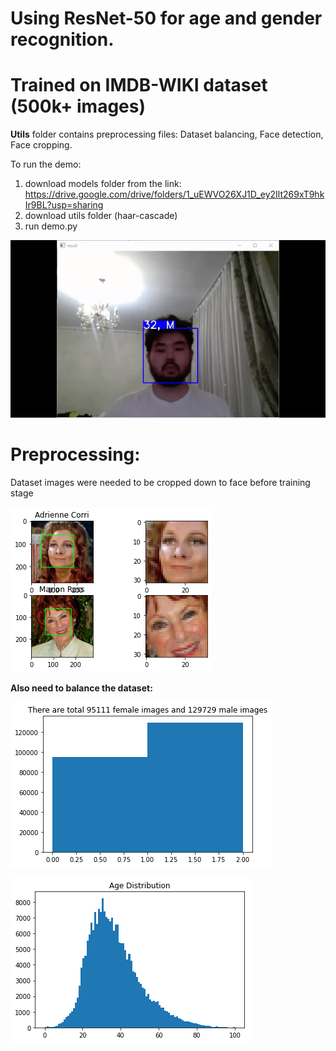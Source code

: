 # Using ResNet-50 for age and gender recognition.
# Trained on IMDB-WIKI dataset (500k+ images)

**Utils** folder contains preprocessing files: Dataset balancing, Face detection, Face cropping.

To run the demo:

1. download models folder from the link: https://drive.google.com/drive/folders/1_uEWVO26XJ1D_ey2Ilt269xT9hkIr9BL?usp=sharing
2. download utils folder (haar-cascade) 
3. run demo.py

![](https://github.com/AssanaliAbu/Age_Gender_recognition/blob/main/demo.gif)




# Preprocessing:
Dataset images were needed to be cropped down to face before training stage 

![](https://github.com/AssanaliAbu/Age_Gender_recognition/blob/main/images/crop_github.png)



**Also need to balance the dataset:**


![](https://github.com/AssanaliAbu/Age_Gender_recognition/blob/main/images/gender_dist_github.png)


![](https://github.com/AssanaliAbu/Age_Gender_recognition/blob/main/images/age_dist_github.png)
